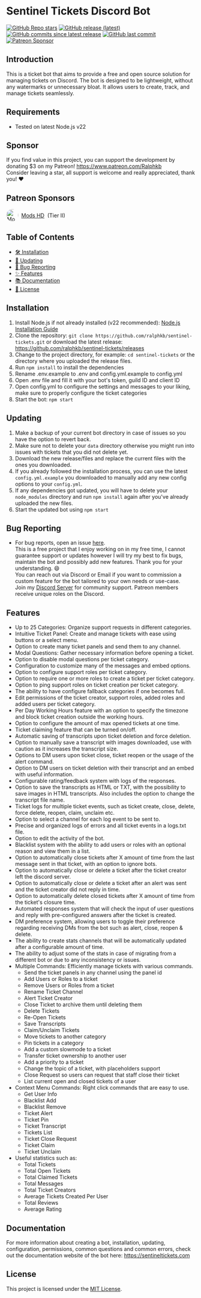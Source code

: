 # Sentinel Tickets Discord Bot

[![GitHub Repo stars](https://img.shields.io/github/stars/ralphkb/sentinel-tickets?style=flat)](https://github.com/ralphkb/sentinel-tickets/stargazers)
[![GitHub release (latest)](https://img.shields.io/github/v/release/ralphkb/sentinel-tickets)](https://github.com/ralphkb/sentinel-tickets/releases/latest)
[![GitHub commits since latest release](https://img.shields.io/github/commits-since/ralphkb/sentinel-tickets/latest)](https://github.com/ralphkb/sentinel-tickets/commits/main/)
[![GitHub last commit](https://img.shields.io/github/last-commit/ralphkb/sentinel-tickets)](https://github.com/ralphkb/sentinel-tickets/commits/main/)
[![Patreon Sponsor](https://img.shields.io/badge/Patreon-Donate-blue?logo=patreon)](https://patreon.com/ralphkb)

## Introduction
This is a ticket bot that aims to provide a free and open source solution for managing tickets on Discord. The bot is designed to be lightweight, without any watermarks or unnecessary bloat. It allows users to create, track, and manage tickets seamlessly.

## Requirements
- Tested on latest Node.js v22

## Sponsor
If you find value in this project, you can support the development by donating $3 on my Patreon! https://www.patreon.com/Ralphkb  
Consider leaving a star, all support is welcome and really appreciated, thank you! ❤️ 

## Patreon Sponsors

<div style="display: flex; align-items: center;">
  <div style="width: 32px; height: 32px; border-radius: 50%; overflow: hidden; margin-right: 8px;">
    <img src="https://github.com/mods-hd.png?size=32" width="32" height="32" alt="Mods HD" />
  </div>
  <a href="https://github.com/mods-hd">Mods HD</a> <span style="margin-left: 8px;">(Tier II)</span>
</div>

## Table of Contents
- [🛠️ Installation](#installation)
- [🔄 Updating](#updating)
- [🐛 Bug Reporting](#bug-reporting)
- [✨ Features](#features)
- [📚 Documentation](#documentation)
- [📃 License](#license)

## Installation
1. Install Node.js if not already installed (v22 recommended): [Node.js Installation Guide](https://nodejs.org/en/download/)
2. Clone the repository: `git clone https://github.com/ralphkb/sentinel-tickets.git` or download the latest release: https://github.com/ralphkb/sentinel-tickets/releases
3. Change to the project directory, for example: `cd sentinel-tickets` or the directory where you uploaded the release files.
4. Run `npm install` to install the dependencies
5. Rename .env.example to .env and config.yml.example to config.yml
6. Open .env file and fill it with your bot's token, guild ID and client ID
7. Open config.yml to configure the settings and messages to your liking, make sure to properly configure the ticket categories
8. Start the bot: `npm start`

## Updating
1. Make a backup of your current bot directory in case of issues so you have the option to revert back.
2. Make sure not to delete your `data` directory otherwise you might run into issues with tickets that you did not delete yet.
3. Download the new release/files and replace the current files with the ones you downloaded.
4. If you already followed the installation process, you can use the latest `config.yml.example` you downloaded to manually add any new config options to your `config.yml`.
5. If any dependencies got updated, you will have to delete your `node_modules` directory and run `npm install` again after you've already uploaded the new files.
6. Start the updated bot using `npm start`

## Bug Reporting
- For bug reports, open an issue [here](https://github.com/ralphkb/sentinel-tickets/issues).  
This is a free project that I enjoy working on in my free time, I cannot guarantee support or updates however I will try my best to fix bugs, maintain the bot and possibly add new features. Thank you for your understanding. 😄  
You can reach out via Discord or Email if you want to commission a custom feature for the bot tailored to your own needs or use-case.  
Join my [Discord Server](https://discord.gg/vhXCzj9S3J) for community support. Patreon members receive unique roles on the Discord.

## Features

- Up to 25 Categories: Organize support requests in different categories.
- Intuitive Ticket Panel: Create and manage tickets with ease using buttons or a select menu.
- Option to create many ticket panels and send them to any channel.
- Modal Questions: Gather necessary information before opening a ticket.
- Option to disable modal questions per ticket category.
- Configuration to customize many of the messages and embed options.
- Option to configure support roles per ticket category.
- Option to require one or more roles to create a ticket per ticket category.
- Option to ping support roles on ticket creation per ticket category.
- The ability to have configure fallback categories if one becomes full.
- Edit permissions of the ticket creator, support roles, added roles and added users per ticket category.
- Per Day Working Hours feature with an option to specify the timezone and block ticket creation outside the working hours.
- Option to configure the amount of max opened tickets at one time.
- Ticket claiming feature that can be turned on/off.
- Automatic saving of transcripts upon ticket deletion and force deletion.
- Option to manually save a transcript with images downloaded, use with caution as it increases the transcript size.
- Options to DM users upon ticket close, ticket reopen or the usage of the alert command.
- Option to DM users on ticket deletion with their transcript and an embed with useful information.
- Configurable rating/feedback system with logs of the responses.
- Option to save the transcripts as HTML or TXT, with the possibility to save images in HTML transcripts. Also includes the option to change the transcript file name.
- Ticket logs for multiple ticket events, such as ticket create, close, delete, force delete, reopen, claim, unclaim etc.
- Option to select a channel for each log event to be sent to.
- Precise and organized logs of errors and all ticket events in a logs.txt file.
- Option to edit the activity of the bot.
- Blacklist system with the ability to add users or roles with an optional reason and view them in a list.
- Option to automatically close tickets after X amount of time from the last message sent in that ticket, with an option to ignore bots.
- Option to automatically close or delete a ticket after the ticket creator left the discord server.
- Option to automatically close or delete a ticket after an alert was sent and the ticket creator did not reply in time.
- Option to automatically delete closed tickets after X amount of time from the ticket's closure time.
- Automated responses system that will check the input of user questions and reply with pre-configured answers after the ticket is created.
- DM preference system, allowing users to toggle their preference regarding receiving DMs from the bot such as alert, close, reopen & delete.
- The ability to create stats channels that will be automatically updated after a configurable amount of time.
- The ability to adjust some of the stats in case of migrating from a different bot or due to any inconsistency or issues.
- Multiple Commands: Efficiently manage tickets with various commands.
    - Send the ticket panels in any channel using the panel id
    - Add Users or Roles to a ticket
    - Remove Users or Roles from a ticket
    - Rename Ticket Channel
    - Alert Ticket Creator
    - Close Ticket to archive them until deleting them
    - Delete Tickets
    - Re-Open Tickets
    - Save Transcripts
    - Claim/Unclaim Tickets
    - Move tickets to another category
    - Pin tickets in a category
    - Add a custom slowmode to a ticket
    - Transfer ticket ownership to another user
    - Add a priority to a ticket
    - Change the topic of a ticket, with placeholders support
    - Close Request so users can request that staff close their ticket
    - List current open and closed tickets of a user
- Context Menu Commands: Right click commands that are easy to use.
    - Get User Info
    - Blacklist Add
    - Blacklist Remove
    - Ticket Alert
    - Ticket Pin
    - Ticket Transcript
    - Tickets List
    - Ticket Close Request
    - Ticket Claim
    - Ticket Unclaim
- Useful statistics such as:
    - Total Tickets
    - Total Open Tickets
    - Total Claimed Tickets
    - Total Messages
    - Total Ticket Creators
    - Average Tickets Created Per User
    - Total Reviews
    - Average Rating

## Documentation
For more information about creating a bot, installation, updating, configuration, permissions, common questions and common errors, check out the documentation website of the bot here: https://sentineltickets.com

## License
This project is licensed under the [MIT License](LICENSE).